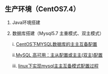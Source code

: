 ## 生产环境（CentOS7.4）

1. Java环境搭建
2. 数据库搭建（Mysql5.7 主重模式、双主模式）

   i. [CentOS下MYSQL数据库的主主互备配置](http://blog.csdn.net/limingzhong198/article/details/20413597)

   ii.[MySQL 高可用：主从配置或主主\(双主\)配置](http://blog.csdn.net/kk185800961/article/details/49235975)

   iii. [linux下实现mysql主主互备模式配置过程](http://blog.csdn.net/wjs3238090/article/details/47838531)




